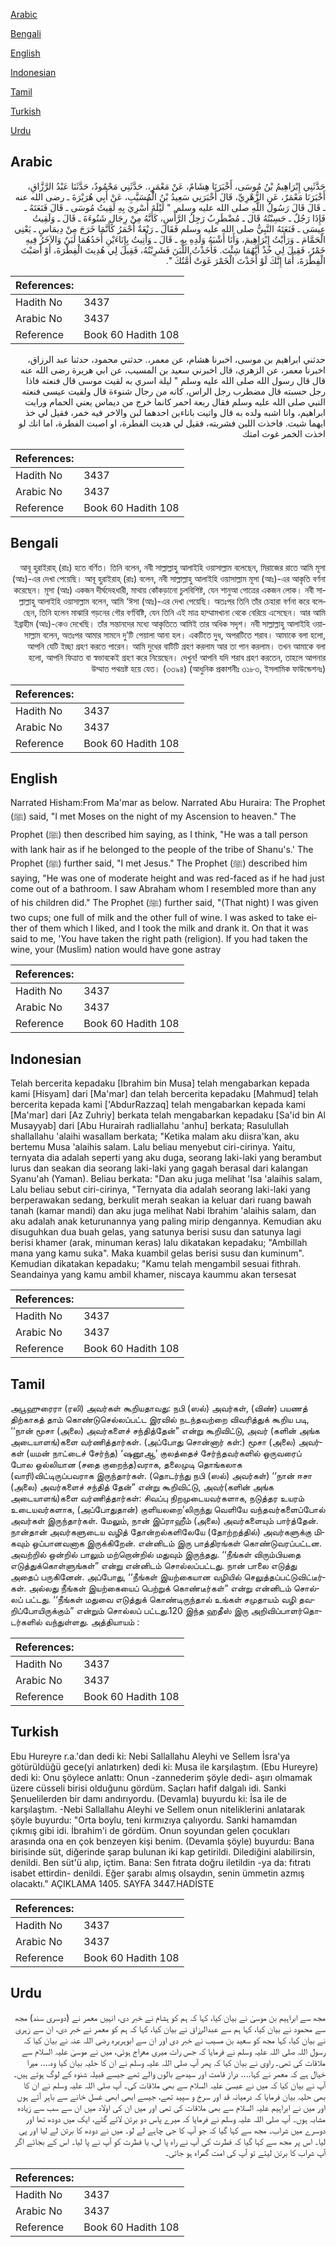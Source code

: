 [Arabic](#arabic)

[Bengali](#bengali)

[English](#english)

[Indonesian](#indonesian)

[Tamil](#tamil)

[Turkish](#turkish)

[Urdu](#urdu)

## Arabic


<div dir="rtl" lang="ar" style={{fontSize:'larger',backgroundColor:'#f8f9fa',padding:20}}>
حَدَّثَنِي إِبْرَاهِيمُ بْنُ مُوسَى، أَخْبَرَنَا هِشَامٌ، عَنْ مَعْمَرٍ،‏.‏ حَدَّثَنِي مَحْمُودٌ، حَدَّثَنَا عَبْدُ الرَّزَّاقِ، أَخْبَرَنَا مَعْمَرٌ، عَنِ الزُّهْرِيِّ، قَالَ أَخْبَرَنِي سَعِيدُ بْنُ الْمُسَيَّبِ، عَنْ أَبِي هُرَيْرَةَ ـ رضى الله عنه ـ قَالَ قَالَ رَسُولُ اللَّهِ صلى الله عليه وسلم ‏ "‏ لَيْلَةَ أُسْرِيَ بِهِ لَقِيتُ مُوسَى ـ قَالَ فَنَعَتَهُ ـ فَإِذَا رَجُلٌ ـ حَسِبْتُهُ قَالَ ـ مُضْطَرِبٌ رَجِلُ الرَّأْسِ، كَأَنَّهُ مِنْ رِجَالِ شَنُوءَةَ ـ قَالَ ـ وَلَقِيتُ عِيسَى ـ فَنَعَتَهُ النَّبِيُّ صلى الله عليه وسلم فَقَالَ ـ رَبْعَةٌ أَحْمَرُ كَأَنَّمَا خَرَجَ مِنْ دِيمَاسٍ ـ يَعْنِي الْحَمَّامَ ـ وَرَأَيْتُ إِبْرَاهِيمَ، وَأَنَا أَشْبَهُ وَلَدِهِ بِهِ ـ قَالَ ـ وَأُتِيتُ بِإِنَاءَيْنِ أَحَدُهُمَا لَبَنٌ وَالآخَرُ فِيهِ خَمْرٌ، فَقِيلَ لِي خُذْ أَيَّهُمَا شِئْتَ‏.‏ فَأَخَذْتُ اللَّبَنَ فَشَرِبْتُهُ، فَقِيلَ لِي هُدِيتَ الْفِطْرَةَ، أَوْ أَصَبْتَ الْفِطْرَةَ، أَمَا إِنَّكَ لَوْ أَخَذْتَ الْخَمْرَ غَوَتْ أُمَّتُكَ ‏"‏‏.‏
</div>
<div style={{backgroundColor:'#f8f9fa',padding:20, marginBottom: 10}}><table> <thead> <tr> <th>References:</th> <th></th> </tr> </thead> <tbody><tr><td>Hadith No</td><td>3437</td></tr><tr><td>Arabic No</td><td>3437</td></tr><tr><td>Reference</td><td>Book 60 Hadith 108</td></tr></tbody></table></div>


<div dir="rtl" lang="ar" style={{fontSize:'larger',backgroundColor:'#f8f9fa',padding:20}}>
حدثني ابراهيم بن موسى، اخبرنا هشام، عن معمر،. حدثني محمود، حدثنا عبد الرزاق، اخبرنا معمر، عن الزهري، قال اخبرني سعيد بن المسيب، عن ابي هريرة رضى الله عنه قال قال رسول الله صلى الله عليه وسلم " ليلة اسري به لقيت موسى قال فنعته فاذا رجل حسبته قال مضطرب رجل الراس، كانه من رجال شنوءة قال ولقيت عيسى فنعته النبي صلى الله عليه وسلم فقال ربعة احمر كانما خرج من ديماس يعني الحمام ورايت ابراهيم، وانا اشبه ولده به قال واتيت باناءين احدهما لبن والاخر فيه خمر، فقيل لي خذ ايهما شيت. فاخذت اللبن فشربته، فقيل لي هديت الفطرة، او اصبت الفطرة، اما انك لو اخذت الخمر غوت امتك
</div>
<div style={{backgroundColor:'#f8f9fa',padding:20, marginBottom: 10}}><table> <thead> <tr> <th>References:</th> <th></th> </tr> </thead> <tbody><tr><td>Hadith No</td><td>3437</td></tr><tr><td>Arabic No</td><td>3437</td></tr><tr><td>Reference</td><td>Book 60 Hadith 108</td></tr></tbody></table></div>

## Bengali


<div dir="rtl" lang="bn" style={{fontSize:'larger',backgroundColor:'#f8f9fa',padding:20}}>
আবূ হুরাইরাহ্ (রাঃ) হতে বর্ণিত। তিনি বলেন, নবী সাল্লাল্লাহু আলাইহি ওয়াসাল্লাম বলেছেন, মিরাজের রাতে আমি মূসা (আঃ)-এর দেখা পেয়েছি। আবূ হুরাইরাহ্ (রাঃ) বলেন, নবী সাল্লাল্লাহু আলাইহি ওয়াসাল্লাম মূসা (আঃ)-এর আকৃতি বর্ণনা করেছেন। মূসা (আঃ) একজন দীর্ঘদেহধারী, মাথায় কোঁকড়ানো চুলবিশিষ্ট, যেন শানুআ গোত্রের একজন লোক। নবী সাল্লাল্লাহু আলাইহি ওয়াসাল্লাম বলেন, আমি ‘ঈসা (আঃ)-এর দেখা পেয়েছি। অতঃপর তিনি তাঁর চেহারা বর্ণনা করে বলেছেন, তিনি হলেন মাঝারি গড়নের গৌর বর্ণবিষ্টি, যেন তিনি এই মাত্র হাম্মামখানা থেকে বেরিয়ে এসেছেন। আর আমি ইব্রাহীম (আঃ)-কেও দেখেছি। তাঁর সন্তানদের মধ্যে আকৃতিতে আমিই তার অধিক সদৃশ। নবী সাল্লাল্লাহু আলাইহি ওয়াসাল্লাম বলেন, অতঃপর আমার সামনে দু’টি পেয়ালা আনা হল। একটিতে দুধ, অপরটিতে শরাব। আমাকে বলা হলো, আপনি যেটি ইচ্ছা গ্রহণ করতে পারেন। আমি দুধের বাটিটি গ্রহণ করলাম আর তা পান করলাম। তখন আমাকে বলা হলো, আপনি ফিত্রাত বা স্বভাবকেই গ্রহণ করে নিয়েছেন। দেখুন! আপনি যদি শরাব গ্রহণ করতেন, তাহলে আপনার উম্মাত পথভ্রষ্ট হয়ে যেত। (৩৩৯৪) (আধুনিক প্রকাশনীঃ ৩১৮৩, ইসলামিক ফাউন্ডেশনঃ)
</div>
<div style={{backgroundColor:'#f8f9fa',padding:20, marginBottom: 10}}><table> <thead> <tr> <th>References:</th> <th></th> </tr> </thead> <tbody><tr><td>Hadith No</td><td>3437</td></tr><tr><td>Arabic No</td><td>3437</td></tr><tr><td>Reference</td><td>Book 60 Hadith 108</td></tr></tbody></table></div>

## English


<div dir="ltr" lang="en" style={{fontSize:'larger',backgroundColor:'#f8f9fa',padding:20}}>
Narrated Hisham:From Ma'mar as below. Narrated Abu Huraira: The Prophet (ﷺ) said, "I met Moses on the night of my Ascension to heaven." The Prophet (ﷺ) then described him saying, as I think, "He was a tall person with lank hair as if he belonged to the people of the tribe of Shanu's.' The Prophet (ﷺ) further said, "I met Jesus." The Prophet (ﷺ) described him saying, "He was one of moderate height and was red-faced as if he had just come out of a bathroom. I saw Abraham whom I resembled more than any of his children did." The Prophet (ﷺ) further said, "(That night) I was given two cups; one full of milk and the other full of wine. I was asked to take either of them which I liked, and I took the milk and drank it. On that it was said to me, 'You have taken the right path (religion). If you had taken the wine, your (Muslim) nation would have gone astray
</div>
<div style={{backgroundColor:'#f8f9fa',padding:20, marginBottom: 10}}><table> <thead> <tr> <th>References:</th> <th></th> </tr> </thead> <tbody><tr><td>Hadith No</td><td>3437</td></tr><tr><td>Arabic No</td><td>3437</td></tr><tr><td>Reference</td><td>Book 60 Hadith 108</td></tr></tbody></table></div>

## Indonesian


<div dir="ltr" lang="id" style={{fontSize:'larger',backgroundColor:'#f8f9fa',padding:20}}>
Telah bercerita kepadaku [Ibrahim bin Musa] telah mengabarkan kepada kami [Hisyam] dari [Ma'mar] dan telah bercerita kepadaku [Mahmud] telah bercerita kepada kami ['AbdurRazzaq] telah mengabarkan kepada kami [Ma'mar] dari [Az Zuhriy] berkata telah mengabarkan kepadaku [Sa'id bin Al Musayyab] dari [Abu Hurairah radliallahu 'anhu] berkata; Rasulullah shallallahu 'alaihi wasallam berkata; "Ketika malam aku diisra'kan, aku bertemu Musa 'alaihis salam. Lalu beliau menyebut ciri-cirinya. Yaitu, ternyata dia adalah seperti yang aku duga, seorang laki-laki yang berambut lurus dan seakan dia seorang laki-laki yang gagah berasal dari kalangan Syanu'ah (Yaman). Beliau berkata: "Dan aku juga melihat 'Isa 'alaihis salam, Lalu beliau sebut ciri-cirinya, "Ternyata dia adalah seorang laki-laki yang berperawakan sedang, berkulit merah seakan ia keluar dari ruang bawah tanah (kamar mandi) dan aku juga melihat Nabi Ibrahim 'alaihis salam, dan aku adalah anak keturunannya yang paling mirip dengannya. Kemudian aku disuguhkan dua buah gelas, yang satunya berisi susu dan satunya lagi berisi khamer (arak, minuman keras) lalu dikatakan kepadaku; "Ambillah mana yang kamu suka". Maka kuambil gelas berisi susu dan kuminum". Kemudian dikatakan kepadaku; "Kamu telah mengambil sesuai fithrah. Seandainya yang kamu ambil khamer, niscaya kaummu akan tersesat
</div>
<div style={{backgroundColor:'#f8f9fa',padding:20, marginBottom: 10}}><table> <thead> <tr> <th>References:</th> <th></th> </tr> </thead> <tbody><tr><td>Hadith No</td><td>3437</td></tr><tr><td>Arabic No</td><td>3437</td></tr><tr><td>Reference</td><td>Book 60 Hadith 108</td></tr></tbody></table></div>

## Tamil


<div dir="ltr" lang="ta" style={{fontSize:'larger',backgroundColor:'#f8f9fa',padding:20}}>
அபூஹுரைரா (ரலி) அவர்கள் கூறியதாவது: நபி (ஸல்) அவர்கள், (விண்) பயணத் திற்காகத் தாம் கொண்டுசெல்லப்பட்ட இரவில் நடந்தவற்றை விவரித்துக் கூறிய படி, ‘‘நான் மூசா (அலை) அவர்களைச் சந்தித்தேன்” என்று கூறிவிட்டு, அவர் (களின் அங்க அடையாளங்)களை வர்ணித்தார்கள். (அப்போது சொன்னார் கள்:) மூசா (அலை) அவர்கள் (யமன் நாட்டைச் சேர்ந்த) ‘ஷனூஆ’ குலத்தைச் சேர்ந்தவர்களில் ஒருவரைப் போல ஒல்லியான (சதை குறைந்த)வராக, தலைமுடி தொங்கலாக (வாரி)விட்டிருப்பவராக இருந்தார்கள். (தொடர்ந்து நபி (ஸல்) அவர்கள்) ‘‘நான் ஈசா (அலை) அவர்களைச் சந்தித் தேன்” என்று கூறிவிட்டு, அவர்(களின் அங்க அடையாளங்)களை வர்ணித்தார்கள்: சிவப்பு நிறமுடையவர்களாக, நடுத்தர உயரம் உடையவர்களாக, (அப்போதுதான்) குளியலறை’லிருந்து வெளியே வந்தவர்களைப்போல் அவர்கள் இருந்தார்கள். மேலும், நான் இப்ராஹீம் (அலை) அவர்களையும் பார்த்தேன். நான்தான் அவர்களுடைய வழித் தோன்றல்களிலேயே (தோற்றத்தில்) அவர்களுக்கு மிகவும் ஒப்பானவனாக இருக்கிறேன். என்னிடம் இரு பாத்திரங்கள் கொண்டுவரப்பட்டன. அவற்றில் ஒன்றில் பாலும் மற்றொன்றில் மதுவும் இருந்தது. ‘‘நீங்கள் விரும்பியதை எடுத்துக்கொள்ளுங்கள்” என்று என்னிடம் சொல்லப்பட்டது. நான் பாலை எடுத்து அதைப் பருகினேன். அப்போது, ‘‘நீங்கள் இயற்கையான வழியில் செலுத்தப்பட்டுவிட்டீர்கள். அல்லது நீங்கள் இயற்கையைப் பெற்றுக் கொண்டீர்கள்” என்று என்னிடம் சொல்லப் பட்டது. ‘‘நீங்கள் மதுவை எடுத்துக் கொண்டிருந்தால் உங்கள் சமுதாயம் வழி தவறிப்போயிருக்கும்” என்றும் சொல்லப் பட்டது.120 இந்த ஹதீஸ் இரு அறிவிப்பாளர்தொடர்களில் வந்துள்ளது. அத்தியாயம் :
</div>
<div style={{backgroundColor:'#f8f9fa',padding:20, marginBottom: 10}}><table> <thead> <tr> <th>References:</th> <th></th> </tr> </thead> <tbody><tr><td>Hadith No</td><td>3437</td></tr><tr><td>Arabic No</td><td>3437</td></tr><tr><td>Reference</td><td>Book 60 Hadith 108</td></tr></tbody></table></div>

## Turkish


<div dir="ltr" lang="tr" style={{fontSize:'larger',backgroundColor:'#f8f9fa',padding:20}}>
Ebu Hureyre r.a.'dan dedi ki: Nebi Sallallahu Aleyhi ve Sellem İsra'ya götürüldüğü gece(yi anlatırken) dedi ki: Musa ile karşılaştım. (Ebu Hureyre) dedi ki: Onu şöylece anlattı: Onun -zannederim şöyle dedi- aşırı olmamak üzere cüsseli birisi olduğunu gördüm. Saçları hafif dalgalı idi. Sanki Şenuelilerden bir damı andırıyordu. (Devamla) buyurdu ki: İsa ile de karşılaştım. -Nebi Sallallahu Aleyhi ve Sellem onun niteliklerini anlatarak şöyle buyurdu: "Orta boylu, teni kırmızıya çalıyordu. Sanki hamamdan çıkmış gibi idi. İbrahim'i de gördüm. Onun soyundan gelen çocukları arasında ona en çok benzeyen kişi benim. (Devamla şöyle) buyurdu: Bana birisinde süt, diğerinde şarap bulunan iki kap getirildi. Dilediğini alabilirsin, denildi. Ben süt'ü alıp, içtim. Bana: Sen fıtrata doğru iletildin -ya da: fıtratı isabet ettirdin- denildi. Eğer şarabı almış olsaydın, senin ümmetin azmış olacaktı." AÇIKLAMA 1405. SAYFA 3447.HADİSTE
</div>
<div style={{backgroundColor:'#f8f9fa',padding:20, marginBottom: 10}}><table> <thead> <tr> <th>References:</th> <th></th> </tr> </thead> <tbody><tr><td>Hadith No</td><td>3437</td></tr><tr><td>Arabic No</td><td>3437</td></tr><tr><td>Reference</td><td>Book 60 Hadith 108</td></tr></tbody></table></div>

## Urdu


<div dir="rtl" lang="ur" style={{fontSize:'larger',backgroundColor:'#f8f9fa',padding:20}}>
مجھ سے ابراہیم بن موسیٰ نے بیان کیا، کہا کہ ہم کو ہشام نے خبر دی، انہیں معمر نے (دوسری سند) مجھ سے محمود نے بیان کیا، کہا ہم سے عبدالرزاق نے بیان کیا، کہا کہ ہم کو معمر نے خبر دی، ان سے زہری نے بیان کیا، کہا مجھ کو سعید بن مسیب نے خبر دی اور ان سے ابوہریرہ رضی اللہ عنہ نے بیان کیا کہ رسول اللہ صلی اللہ علیہ وسلم نے فرمایا کہ جس رات میری معراج ہوئی، میں نے موسیٰ علیہ السلام سے ملاقات کی تھی۔ راوی نے بیان کیا کہ پھر آپ صلی اللہ علیہ وسلم نے ان کا حلیہ بیان کیا وہ…. میرا خیال ہے کہ معمر نے کہا…. دراز قامت اور سیدھے بالوں والے تھے جیسے قبیلہ شنوہ کے لوگ ہوتے ہیں۔ آپ نے بیان کیا کہ میں نے عیسیٰ علیہ السلام سے بھی ملاقات کی۔ آپ صلی اللہ علیہ وسلم نے ان کا بھی حلیہ بیان فرمایا کہ درمیانہ قد اور سرخ و سپید تھے، جیسے ابھی ابھی غسل خانے سے باہر آئے ہوں اور میں نے ابراہیم علیہ السلام سے بھی ملاقات کی تھی اور میں ان کی اولاد میں ان سے سب سے زیادہ مشابہ ہوں۔ آپ صلی اللہ علیہ وسلم نے فرمایا کہ میرے پاس دو برتن لائے گئے، ایک میں دودھ تھا اور دوسرے میں شراب۔ مجھ سے کہا گیا کہ جو آپ کا جی چاہے لے لو۔ میں نے دودھ کا برتن لے لیا اور پی لیا۔ اس پر مجھ سے کہا گیا کہ فطرت کی آپ نے راہ پا لی، یا فطرت کو آپ نے پا لیا۔ اس کے بجائے اگر آپ شراب کا برتن لیتے تو آپ کی امت گمراہ ہو جاتی۔
</div>
<div style={{backgroundColor:'#f8f9fa',padding:20, marginBottom: 10}}><table> <thead> <tr> <th>References:</th> <th></th> </tr> </thead> <tbody><tr><td>Hadith No</td><td>3437</td></tr><tr><td>Arabic No</td><td>3437</td></tr><tr><td>Reference</td><td>Book 60 Hadith 108</td></tr></tbody></table></div>
